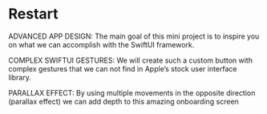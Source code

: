 # Restart


ADVANCED APP DESIGN:
The main goal of this mini project is to inspire you on what we can
accomplish with the SwiftUI framework.


COMPLEX SWIFTUI GESTURES:
We will create such a custom button with complex gestures that
we can not find in Apple’s stock user interface library.


PARALLAX EFFECT:
By using multiple movements in the opposite direction (parallax effect)
we can add depth to this amazing onboarding screen
